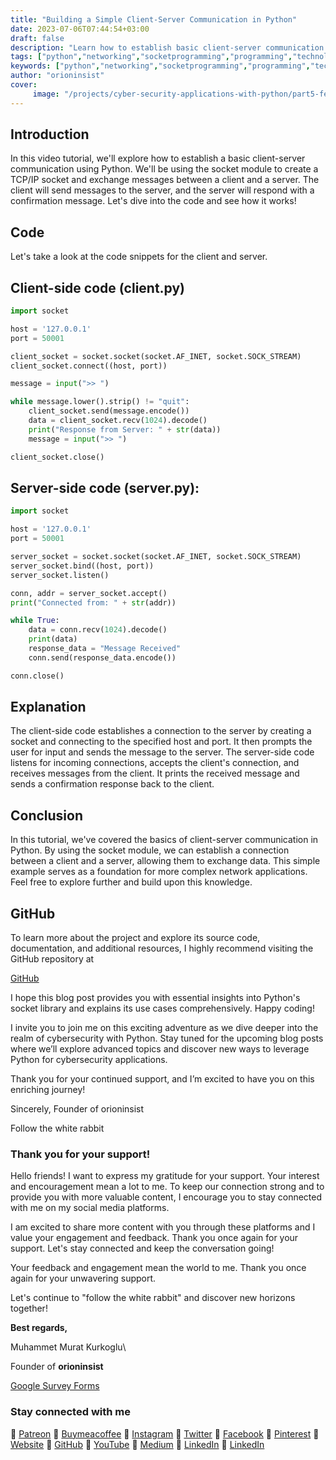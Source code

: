```yaml
---
title: "Building a Simple Client-Server Communication in Python"
date: 2023-07-06T07:44:54+03:00
draft: false
description: "Learn how to establish basic client-server communication with Python. Explore the code and see how it works. 🐍💻 #Python #Networking"
tags: ["python","networking","socketprogramming","programming","technology","pythonlibraries","networkcommunication"]
keywords: ["python","networking","socketprogramming","programming","technology","pythonlibraries","networkcommunication"]
author: "orioninsist"
cover:
     image: "/projects/cyber-security-applications-with-python/part5-feature-image.png"
---
```


## Introduction
In this video tutorial, we'll explore how to establish a basic client-server communication using Python. We'll be using the socket module to create a TCP/IP socket and exchange messages between a client and a server. The client will send messages to the server, and the server will respond with a confirmation message. Let's dive into the code and see how it works!

## Code
Let's take a look at the code snippets for the client and server.

## Client-side code (client.py)

```python
import socket

host = '127.0.0.1'
port = 50001

client_socket = socket.socket(socket.AF_INET, socket.SOCK_STREAM)
client_socket.connect((host, port))

message = input(">> ")

while message.lower().strip() != "quit":
    client_socket.send(message.encode())
    data = client_socket.recv(1024).decode()
    print("Response from Server: " + str(data))
    message = input(">> ")

client_socket.close()
```

## Server-side code (server.py):

```python
import socket

host = '127.0.0.1'
port = 50001

server_socket = socket.socket(socket.AF_INET, socket.SOCK_STREAM)
server_socket.bind((host, port))
server_socket.listen()

conn, addr = server_socket.accept()
print("Connected from: " + str(addr))

while True:
    data = conn.recv(1024).decode()
    print(data)
    response_data = "Message Received"
    conn.send(response_data.encode())

conn.close()
```

## Explanation
The client-side code establishes a connection to the server by creating a socket and connecting to the specified host and port. It then prompts the user for input and sends the message to the server. The server-side code listens for incoming connections, accepts the client's connection, and receives messages from the client. It prints the received message and sends a confirmation response back to the client.

## Conclusion
In this tutorial, we've covered the basics of client-server communication in Python. By using the socket module, we can establish a connection between a client and a server, allowing them to exchange data. This simple example serves as a foundation for more complex network applications. Feel free to explore further and build upon this knowledge.

## GitHub
 

To learn more about the project and explore its source code, documentation, and additional resources, I highly recommend visiting the GitHub repository at
 
[GitHub](https://github.com/orioninsist/cyber-security-applications-with-python)
  
I hope this blog post provides you with essential insights into Python's socket library and explains its use cases comprehensively. Happy coding!

I invite you to join me on this exciting adventure as we dive deeper into the realm of cybersecurity with Python. Stay tuned for the upcoming blog posts where we’ll explore advanced topics and discover new ways to leverage Python for cybersecurity applications.

  
Thank you for your continued support, and I’m excited to have you on this enriching journey!

Sincerely, Founder of orioninsist
  
Follow the white rabbit  

### Thank you for your support!
 

Hello friends! I want to express my gratitude for your support. Your interest and encouragement mean a lot to me. To keep our connection strong and to provide you with more valuable content, I encourage you to stay connected with me on my social media platforms.

I am excited to share more content with you through these platforms and I value your engagement and feedback. Thank you once again for your support. Let's stay connected and keep the conversation going!

Your feedback and engagement mean the world to me. Thank you once again for your unwavering support.

Let's continue to "follow the white rabbit" and discover new horizons together!
  
**Best regards,**
  
Muhammet Murat Kurkoglu\

Founder of **orioninsist**
  
[Google Survey Forms](https://forms.gle/ukyiWezAChwWRWzz9)

  
### Stay connected with me

🔗 [Patreon](https://www.patreon.com/orioninsist)
🔗 [Buymeacoffee](https://www.buymeacoffee.com/orioninsist)
🔗 [Instagram](https://www.instagram.com/insistorion/)
🔗 [Twitter](https://twitter.com/InsistOrion/)
🔗 [Facebook](https://www.facebook.com/insistorion)
🔗 [Pinterest](https://www.pinterest.com/orioninsist/)
🔗 [Website](https://orioninsist.org/)
🔗 [GitHub](https://github.com/orioninsist)
🔗 [YouTube](https://www.youtube.com/@orioninsist-official/)
🔗 [Medium](https://orioninsist.dev/)
🔗 [LinkedIn](https://www.linkedin.com/in/muhammet-murat-kurkoglu/)
🔗 [LinkedIn](https://www.linkedin.com/company/orioninsist/)
